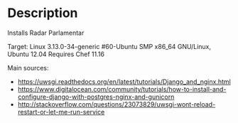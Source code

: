Description
===========

Installs Radar Parlamentar

Target: Linux 3.13.0-34-generic #60-Ubuntu SMP x86_64 GNU/Linux, Ubuntu 12.04
Requires Chef 11.16

Main sources:
* https://uwsgi.readthedocs.org/en/latest/tutorials/Django_and_nginx.html
* https://www.digitalocean.com/community/tutorials/how-to-install-and-configure-django-with-postgres-nginx-and-gunicorn
* http://stackoverflow.com/questions/23073829/uwsgi-wont-reload-restart-or-let-me-run-service


